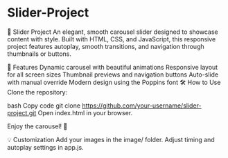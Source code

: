 # Slider-Project

🚀 Slider Project
An elegant, smooth carousel slider designed to showcase content with style. Built with HTML, CSS, and JavaScript, this responsive project features autoplay, smooth transitions, and navigation through thumbnails or buttons.

📸 Features
Dynamic carousel with beautiful animations
Responsive layout for all screen sizes
Thumbnail previews and navigation buttons
Auto-slide with manual override
Modern design using the Poppins font
🛠 How to Use
Clone the repository:

bash
Copy code
git clone https://github.com/your-username/slider-project.git
Open index.html in your browser.

Enjoy the carousel! 🎠

💡 Customization
Add your images in the image/ folder.
Adjust timing and autoplay settings in app.js.

